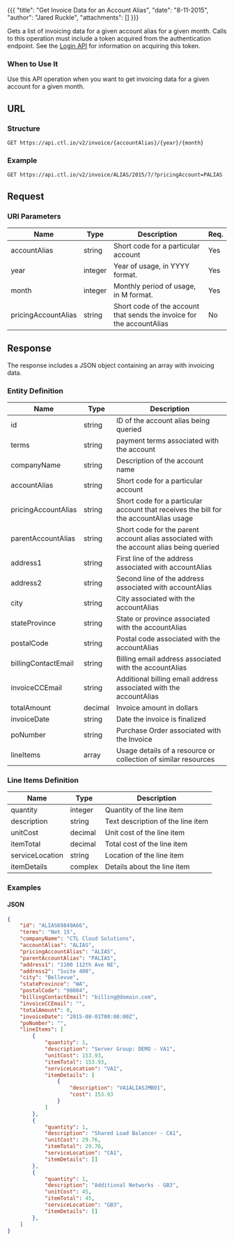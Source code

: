 {{{
  "title": "Get Invoice Data for an Account Alias",
  "date": "8-11-2015",
  "author": "Jared Ruckle",
  "attachments": []
}}}

Gets a list of invoicing data for a given account alias for a given month. Calls to this operation must include a token acquired from the authentication endpoint. See the [Login API](../Authentication/login.md) for information on acquiring this token.

### When to Use It

Use this API operation when you want to get invoicing data for a given account for a given month.

## URL

### Structure

    GET https://api.ctl.io/v2/invoice/{accountAlias}/{year}/{month}

### Example

    GET https://api.ctl.io/v2/invoice/ALIAS/2015/7/?pricingAccount=PALIAS

## Request

### URI Parameters

| Name | Type | Description | Req. |
| --- | --- | --- | --- |
| accountAlias | string | Short code for a particular account | Yes |
| year | integer | Year of usage, in YYYY format. | Yes |
| month | integer | Monthly period of usage, in M format. | Yes |
| pricingAccountAlias | string | Short code of the account that sends the invoice for the accountAlias | No |

## Response

The response includes a JSON object containing an array with invoicing data.

### Entity Definition

| Name | Type | Description |
| --- | --- | --- |
| id | string | ID of the account alias being queried |
| terms | string | payment terms associated with the account |
| companyName | string | Description of the account name |
| accountAlias | string | Short code for a particular account |
| pricingAccountAlias | string | Short code for a particular account that receives the bill for the accountAlias usage |
| parentAccountAlias | string | Short code for the parent account alias associated with the account alias being queried |
| address1 | string | First line of the address associated with accountAlias |
| address2 | string | Second line of the address associated with accountAlias |
| city | string | City associated with the accountAlias |
| stateProvince | string | State or province associated with the accountAlias |
| postalCode | string | Postal code associated with the accountAlias |
| billingContactEmail | string | Billing email address associated with the accountAlias |
| invoiceCCEmail | string | Additional billing email address associated with the accountAlias |
| totalAmount | decimal | Invoice amount in dollars |
| invoiceDate | string | Date the invoice is finalized |
| poNumber | string | Purchase Order associated with the Invoice |
| lineItems | array | Usage details of a resource or collection of similar resources |

### Line Items Definition

| Name | Type | Description |
| --- | --- | --- |
| quantity | integer | Quantity of the line item |
| description | string | Text description of the line item |
| unitCost | decimal | Unit cost of the line item |
| itemTotal | decimal | Total cost of the line item |
| serviceLocation | string | Location of the line item |
| itemDetails | complex | Details about the line item |

### Examples

#### JSON
```json
{
    "id": "ALIAS69849A66",
    "terms": "Net 15",
    "companyName": "CTL Cloud Solutions",
    "accountAlias": "ALIAS",
    "pricingAccountAlias": "ALIAS",
    "parentAccountAlias": "PALIAS",
    "address1": "1100 112th Ave NE",
    "address2": "Suite 400",
    "city": "Bellevue",
    "stateProvince": "WA",
    "postalCode": "98004",
    "billingContactEmail": "billing@domain.com",
    "invoiceCCEmail": "",
    "totalAmount": 0,
    "invoiceDate": "2015-08-01T00:00:00Z",
    "poNumber": "",
    "lineItems": [
        {
            "quantity": 1,
            "description": "Server Group: DEMO - VA1",
            "unitCost": 153.93,
            "itemTotal": 153.93,
            "serviceLocation": "VA1",
            "itemDetails": [
                {
                    "description": "VA1ALIASJMB01",
                    "cost": 153.93
                }
            ]
        },
        {
            "quantity": 1,
            "description": "Shared Load Balancer - CA1",
            "unitCost": 29.76,
            "itemTotal": 29.76,
            "serviceLocation": "CA1",
            "itemDetails": []
        },
        {
            "quantity": 1,
            "description": "Additional Networks - GB3",
            "unitCost": 45,
            "itemTotal": 45,
            "serviceLocation": "GB3",
            "itemDetails": []
        },
    ]
}
```
